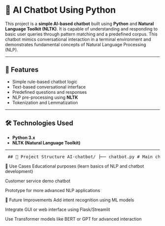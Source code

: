 # 🤖 AI Chatbot Using Python

This project is a **simple AI-based chatbot** built using **Python** and **Natural Language Toolkit (NLTK)**. It is capable of understanding and responding to basic user queries through pattern matching and a predefined corpus. This chatbot mimics conversational interaction in a terminal environment and demonstrates fundamental concepts of Natural Language Processing (NLP).

---
## 📌 Features

- Simple rule-based chatbot logic
- Text-based conversational interface
- Predefined questions and responses
- NLP pre-processing using **NLTK**
- Tokenization and Lemmatization

---

## 🛠️ Technologies Used

- **Python 3.x**
- **NLTK (Natural Language Toolkit)**

---

<pre> ## 📁 Project Structure AI-chatbot/ ├── chatbot.py # Main chatbot logic and interface ├── corpus.txt # Predefined conversation data ├── README.md # Project documentation └── requirements.txt # Python dependencies </pre>

📌 Use Cases
Educational purposes (learn basics of NLP and chatbot development)

Customer service demo chatbot

Prototype for more advanced NLP applications

🚀 Future Improvements
Add intent recognition using ML models

Integrate GUI or web interface using Flask/Streamlit

Use Transformer models like BERT or GPT for advanced interaction
